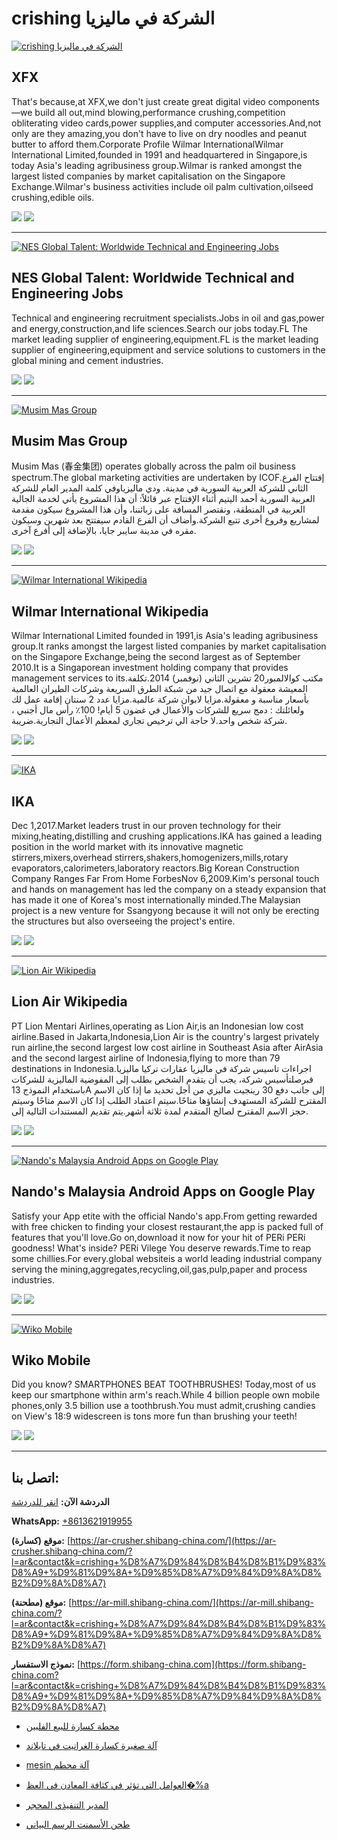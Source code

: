 # crishing الشركة في ماليزيا

<a href="https://swt.shibang-china.com/?l=ar&img&k=crishing+%D8%A7%D9%84%D8%B4%D8%B1%D9%83%D8%A9+%D9%81%D9%8A+%D9%85%D8%A7%D9%84%D9%8A%D8%B2%D9%8A%D8%A7" target="_blank">![crishing الشركة في ماليزيا](http://static.shibang-china.com/all-800x300/453.jpg)</a>

## XFX
That&#39;s because,at XFX,we don&#39;t just create great digital video components—we build all out,mind blowing,performance crushing,competition obliterating video cards,power supplies,and computer accessories.And,not only are they amazing,you don&#39;t have to live on dry noodles and peanut butter to afford them.Corporate Profile Wilmar InternationalWilmar International Limited,founded in 1991 and headquartered in Singapore,is today Asia&#39;s leading agribusiness group.Wilmar is ranked amongst the largest listed companies by market capitalisation on the Singapore Exchange.Wilmar&#39;s business activities include oil palm cultivation,oilseed crushing,edible oils.


<a href="https://whatsapp.shibangsoft.com/WhatsApp.php" target="_blank" title="WhatsApp">![](http://static.shibang-china.com/icon/whatsapp.png)</a> <a href="https://swt.shibang-china.com/?l=ar&icon&k=crishing+%D8%A7%D9%84%D8%B4%D8%B1%D9%83%D8%A9+%D9%81%D9%8A+%D9%85%D8%A7%D9%84%D9%8A%D8%B2%D9%8A%D8%A7" target="_blank">![](http://static.shibang-china.com/icon/chat-ar.png)</a>

---

<a href="https://swt.shibang-china.com/?l=ar&img&k=crishing+%D8%A7%D9%84%D8%B4%D8%B1%D9%83%D8%A9+%D9%81%D9%8A+%D9%85%D8%A7%D9%84%D9%8A%D8%B2%D9%8A%D8%A7" target="_blank">![NES Global Talent: Worldwide Technical and Engineering Jobs](http://static.shibang-china.com/all-800x300/176.jpg)</a>

## NES Global Talent: Worldwide Technical and Engineering Jobs
Technical and engineering recruitment specialists.Jobs in oil and gas,power and energy,construction,and life sciences.Search our jobs today.FL The market leading supplier of engineering,equipment.FL is the market leading supplier of engineering,equipment and service solutions to customers in the global mining and cement industries.


<a href="https://whatsapp.shibangsoft.com/WhatsApp.php" target="_blank" title="WhatsApp">![](http://static.shibang-china.com/icon/whatsapp.png)</a> <a href="https://swt.shibang-china.com/?l=ar&icon&k=crishing+%D8%A7%D9%84%D8%B4%D8%B1%D9%83%D8%A9+%D9%81%D9%8A+%D9%85%D8%A7%D9%84%D9%8A%D8%B2%D9%8A%D8%A7" target="_blank">![](http://static.shibang-china.com/icon/chat-ar.png)</a>

---

<a href="https://swt.shibang-china.com/?l=ar&img&k=crishing+%D8%A7%D9%84%D8%B4%D8%B1%D9%83%D8%A9+%D9%81%D9%8A+%D9%85%D8%A7%D9%84%D9%8A%D8%B2%D9%8A%D8%A7" target="_blank">![Musim Mas Group](http://static.shibang-china.com/all-800x300/826.jpg)</a>

## Musim Mas Group
Musim Mas (春金集团) operates globally across the palm oil business spectrum.The global marketing activities are undertaken by ICOF.إفتتاح الفرع الثاني للشركة العربية السورية في مدينة. ودي ماليزياوفي كلمة المدير العام للشركة العربية السورية أحمد اليتيم أثناء الإفتتاح عبر قائلاً: أن هذا المشروع يأتي لخدمة الجالية العربية في المنطقة، ونقتصر المسافة على زبائننا، وأن هذا المشروع سيكون مقدمة لمشاريع وفروع أخرى تتبع الشركة.وأضاف أن الفرع القادم سيفتتح بعد شهرين وسيكون مقره في مدينة سايبر جايا، بالإضافة إلى أفرع آخرى.


<a href="https://whatsapp.shibangsoft.com/WhatsApp.php" target="_blank" title="WhatsApp">![](http://static.shibang-china.com/icon/whatsapp.png)</a> <a href="https://swt.shibang-china.com/?l=ar&icon&k=crishing+%D8%A7%D9%84%D8%B4%D8%B1%D9%83%D8%A9+%D9%81%D9%8A+%D9%85%D8%A7%D9%84%D9%8A%D8%B2%D9%8A%D8%A7" target="_blank">![](http://static.shibang-china.com/icon/chat-ar.png)</a>

---

<a href="https://swt.shibang-china.com/?l=ar&img&k=crishing+%D8%A7%D9%84%D8%B4%D8%B1%D9%83%D8%A9+%D9%81%D9%8A+%D9%85%D8%A7%D9%84%D9%8A%D8%B2%D9%8A%D8%A7" target="_blank">![Wilmar International Wikipedia](http://static.shibang-china.com/all-800x300/700.jpg)</a>

## Wilmar International Wikipedia
Wilmar International Limited founded in 1991,is Asia&#39;s leading agribusiness group.It ranks amongst the largest listed companies by market capitalisation on the Singapore Exchange,being the second largest as of September 2010.It is a Singaporean investment holding company that provides management services to its.مكتب كوالالمبور20 تشرين الثاني (نوفمبر) 2014.تكلفة المعيشة معقولة مع اتصال جيد من شبكة الطرق السريعة وشركات الطيران العالمية بأسعار مناسبة و معقولة.مزايا لابوان شركة عالمية.مزايا عدد 2 سنتان إقامة عمل لك ولعائلتك : دمج سريع للشركات والأعمال في غضون 5 أيام! 100٪ رأس مال أجنبي ، شركة شخص واحد.لا حاجة الي ترخيص تجاري لمعظم الأعمال التجارية.ضريبة.


<a href="https://whatsapp.shibangsoft.com/WhatsApp.php" target="_blank" title="WhatsApp">![](http://static.shibang-china.com/icon/whatsapp.png)</a> <a href="https://swt.shibang-china.com/?l=ar&icon&k=crishing+%D8%A7%D9%84%D8%B4%D8%B1%D9%83%D8%A9+%D9%81%D9%8A+%D9%85%D8%A7%D9%84%D9%8A%D8%B2%D9%8A%D8%A7" target="_blank">![](http://static.shibang-china.com/icon/chat-ar.png)</a>

---

<a href="https://swt.shibang-china.com/?l=ar&img&k=crishing+%D8%A7%D9%84%D8%B4%D8%B1%D9%83%D8%A9+%D9%81%D9%8A+%D9%85%D8%A7%D9%84%D9%8A%D8%B2%D9%8A%D8%A7" target="_blank">![IKA](http://static.shibang-china.com/all-800x300/601.jpg)</a>

## IKA
Dec 1,2017.Market leaders trust in our proven technology for their mixing,heating,distilling and crushing applications.IKA has gained a leading position in the world market with its innovative magnetic stirrers,mixers,overhead stirrers,shakers,homogenizers,mills,rotary evaporators,calorimeters,laboratory reactors.Big Korean Construction Company Ranges Far From Home ForbesNov 6,2009.Kim&#39;s personal touch and hands on management has led the company on a steady expansion that has made it one of Korea&#39;s most internationally minded.The Malaysian project is a new venture for Ssangyong because it will not only be erecting the structures but also overseeing the project&#39;s entire.


<a href="https://whatsapp.shibangsoft.com/WhatsApp.php" target="_blank" title="WhatsApp">![](http://static.shibang-china.com/icon/whatsapp.png)</a> <a href="https://swt.shibang-china.com/?l=ar&icon&k=crishing+%D8%A7%D9%84%D8%B4%D8%B1%D9%83%D8%A9+%D9%81%D9%8A+%D9%85%D8%A7%D9%84%D9%8A%D8%B2%D9%8A%D8%A7" target="_blank">![](http://static.shibang-china.com/icon/chat-ar.png)</a>

---

<a href="https://swt.shibang-china.com/?l=ar&img&k=crishing+%D8%A7%D9%84%D8%B4%D8%B1%D9%83%D8%A9+%D9%81%D9%8A+%D9%85%D8%A7%D9%84%D9%8A%D8%B2%D9%8A%D8%A7" target="_blank">![Lion Air Wikipedia](http://static.shibang-china.com/all-800x300/433.jpg)</a>

## Lion Air Wikipedia
PT Lion Mentari Airlines,operating as Lion Air,is an Indonesian low cost airline.Based in Jakarta,Indonesia,Lion Air is the country&#39;s largest privately run airline,the second largest low cost airline in Southeast Asia after AirAsia and the second largest airline of Indonesia,flying to more than 79 destinations in Indonesia.اجراءات تاسيس شركة في ماليزيا عقارات تركيا ماليزيا قبرصلتأسيس شركة، يجب أن يتقدم الشخص بطلب إلى المفوضية الماليزية للشركات باستخدام النموذج 13A إلى جانب دفع 30 رينجيت ماليزي من أجل تحديد ما إذا كان الاسم المقترح للشركة المستهدف إنشاؤها متاحًا.سيتم اعتماد الطلب إذا كان الاسم متاحًا وسيتم حجز الاسم المقترح لصالح المتقدم لمدة ثلاثة أشهر.يتم تقديم المستندات التالية إلى.


<a href="https://whatsapp.shibangsoft.com/WhatsApp.php" target="_blank" title="WhatsApp">![](http://static.shibang-china.com/icon/whatsapp.png)</a> <a href="https://swt.shibang-china.com/?l=ar&icon&k=crishing+%D8%A7%D9%84%D8%B4%D8%B1%D9%83%D8%A9+%D9%81%D9%8A+%D9%85%D8%A7%D9%84%D9%8A%D8%B2%D9%8A%D8%A7" target="_blank">![](http://static.shibang-china.com/icon/chat-ar.png)</a>

---

<a href="https://swt.shibang-china.com/?l=ar&img&k=crishing+%D8%A7%D9%84%D8%B4%D8%B1%D9%83%D8%A9+%D9%81%D9%8A+%D9%85%D8%A7%D9%84%D9%8A%D8%B2%D9%8A%D8%A7" target="_blank">![Nando&#39;s Malaysia Android Apps on Google Play](http://static.shibang-china.com/all-800x300/46.jpg)</a>

## Nando&#39;s Malaysia Android Apps on Google Play
Satisfy your App etite with the official Nando&#39;s app.From getting rewarded with free chicken to finding your closest restaurant,the app is packed full of features that you&#39;ll love.Go on,download it now for your hit of PERi PERi goodness! What&#39;s inside? PERi Vilege You deserve rewards.Time to reap some chillies.For every.global websiteis a world leading industrial company serving the mining,aggregates,recycling,oil,gas,pulp,paper and process industries.


<a href="https://whatsapp.shibangsoft.com/WhatsApp.php" target="_blank" title="WhatsApp">![](http://static.shibang-china.com/icon/whatsapp.png)</a> <a href="https://swt.shibang-china.com/?l=ar&icon&k=crishing+%D8%A7%D9%84%D8%B4%D8%B1%D9%83%D8%A9+%D9%81%D9%8A+%D9%85%D8%A7%D9%84%D9%8A%D8%B2%D9%8A%D8%A7" target="_blank">![](http://static.shibang-china.com/icon/chat-ar.png)</a>

---

<a href="https://swt.shibang-china.com/?l=ar&img&k=crishing+%D8%A7%D9%84%D8%B4%D8%B1%D9%83%D8%A9+%D9%81%D9%8A+%D9%85%D8%A7%D9%84%D9%8A%D8%B2%D9%8A%D8%A7" target="_blank">![Wiko Mobile](http://static.shibang-china.com/all-800x300/1457.jpg)</a>

## Wiko Mobile
Did you know? SMARTPHONES BEAT TOOTHBRUSHES! Today,most of us keep our smartphone within arm&#39;s reach.While 4 billion people own mobile phones,only 3.5 billion use a toothbrush.You must admit,crushing candies on View&#39;s 18:9 widescreen is tons more fun than brushing your teeth!

<a href="https://whatsapp.shibangsoft.com/WhatsApp.php" target="_blank" title="WhatsApp">![](http://static.shibang-china.com/icon/whatsapp.png)</a> <a href="https://swt.shibang-china.com/?l=ar&icon&k=crishing+%D8%A7%D9%84%D8%B4%D8%B1%D9%83%D8%A9+%D9%81%D9%8A+%D9%85%D8%A7%D9%84%D9%8A%D8%B2%D9%8A%D8%A7" target="_blank">![](http://static.shibang-china.com/icon/chat-ar.png)</a>

---
## اتصل بنا:

**الدردشة الآن:** [انقر للدردشة](https://swt.shibang-china.com?l=ar&contact&k=crishing+%D8%A7%D9%84%D8%B4%D8%B1%D9%83%D8%A9+%D9%81%D9%8A+%D9%85%D8%A7%D9%84%D9%8A%D8%B2%D9%8A%D8%A7)

**WhatsApp:**  [+8613621919955](https://whatsapp.shibangsoft.com/WhatsApp.php)

**موقع (كسارة):** [https://ar-crusher.shibang-china.com/](https://ar-crusher.shibang-china.com/?l=ar&contact&k=crishing+%D8%A7%D9%84%D8%B4%D8%B1%D9%83%D8%A9+%D9%81%D9%8A+%D9%85%D8%A7%D9%84%D9%8A%D8%B2%D9%8A%D8%A7)

**موقع (مطحنة):** [https://ar-mill.shibang-china.com/](https://ar-mill.shibang-china.com/?l=ar&contact&k=crishing+%D8%A7%D9%84%D8%B4%D8%B1%D9%83%D8%A9+%D9%81%D9%8A+%D9%85%D8%A7%D9%84%D9%8A%D8%B2%D9%8A%D8%A7)

**نموذج الاستفسار:** [https://form.shibang-china.com](https://form.shibang-china.com?l=ar&contact&k=crishing+%D8%A7%D9%84%D8%B4%D8%B1%D9%83%D8%A9+%D9%81%D9%8A+%D9%85%D8%A7%D9%84%D9%8A%D8%B2%D9%8A%D8%A7)

* [محطة كسارة للبيع الفلبين](../27/%D9%85%D8%AD%D8%B7%D8%A9%20%D9%83%D8%B3%D8%A7%D8%B1%D8%A9%20%D9%84%D9%84%D8%A8%D9%8A%D8%B9%20%D8%A7%D9%84%D9%81%D9%84%D8%A8%D9%8A%D9%86.md)

* [آلة صغيرة كسارة الغرانيت في تايلاند](../28/%D8%A2%D9%84%D8%A9%20%D8%B5%D8%BA%D9%8A%D8%B1%D8%A9%20%D9%83%D8%B3%D8%A7%D8%B1%D8%A9%20%D8%A7%D9%84%D8%BA%D8%B1%D8%A7%D9%86%D9%8A%D8%AA%20%D9%81%D9%8A%20%D8%AA%D8%A7%D9%8A%D9%84%D8%A7%D9%86%D8%AF.md)

* [mesin آلة محطم](../29/mesin%20%D8%A2%D9%84%D8%A9%20%D9%85%D8%AD%D8%B7%D9%85.md)

* [العوامل التي تؤثر في كثافة المعادن في العظ�%a](../26/%D8%A7%D9%84%D8%B9%D9%88%D8%A7%D9%85%D9%84%20%D8%A7%D9%84%D8%AA%D9%8A%20%D8%AA%D8%A4%D8%AB%D8%B1%20%D9%81%D9%8A%20%D9%83%D8%AB%D8%A7%D9%81%D8%A9%20%D8%A7%D9%84%D9%85%D8%B9%D8%A7%D8%AF%D9%86%20%D9%81%D9%8A%20%D8%A7%D9%84%D8%B9%D8%B8%EF%BF%BD%25a.md)

* [المدير التنفيذي المحجر](../27/%D8%A7%D9%84%D9%85%D8%AF%D9%8A%D8%B1%20%D8%A7%D9%84%D8%AA%D9%86%D9%81%D9%8A%D8%B0%D9%8A%20%D8%A7%D9%84%D9%85%D8%AD%D8%AC%D8%B1.md)

* [طحن الأسمنت الرسم البياني](../29/%D8%B7%D8%AD%D9%86%20%D8%A7%D9%84%D8%A3%D8%B3%D9%85%D9%86%D8%AA%20%D8%A7%D9%84%D8%B1%D8%B3%D9%85%20%D8%A7%D9%84%D8%A8%D9%8A%D8%A7%D9%86%D9%8A.md)
